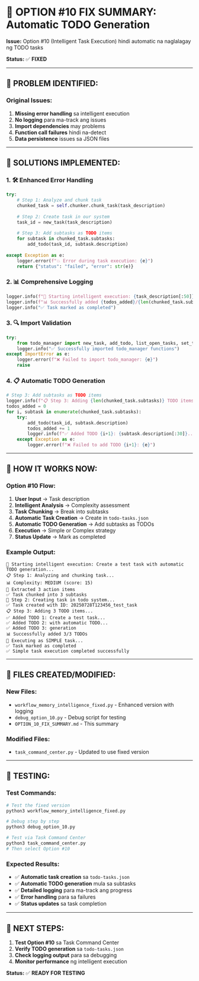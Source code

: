 # 🔧 OPTION #10 FIX SUMMARY: Automatic TODO Generation

**Issue:** Option #10 (Intelligent Task Execution) hindi automatic na naglalagay ng TODO tasks

**Status:** ✅ **FIXED**

---

## 🎯 **PROBLEM IDENTIFIED:**

### **Original Issues:**
1. **Missing error handling** sa intelligent execution
2. **No logging** para ma-track ang issues
3. **Import dependencies** may problems
4. **Function call failures** hindi na-detect
5. **Data persistence** issues sa JSON files

---

## 🔧 **SOLUTIONS IMPLEMENTED:**

### **1. 🛠️ Enhanced Error Handling**
```python
try:
    # Step 1: Analyze and chunk task
    chunked_task = self.chunker.chunk_task(task_description)
    
    # Step 2: Create task in our system
    task_id = new_task(task_description)
    
    # Step 3: Add subtasks as TODO items
    for subtask in chunked_task.subtasks:
        add_todo(task_id, subtask.description)
        
except Exception as e:
    logger.error(f"💥 Error during task execution: {e}")
    return {"status": "failed", "error": str(e)}
```

### **2. 📊 Comprehensive Logging**
```python
logger.info(f"🎯 Starting intelligent execution: {task_description[:50]}...")
logger.info(f"📊 Successfully added {todos_added}/{len(chunked_task.subtasks)} TODOs")
logger.info("✅ Task marked as completed")
```

### **3. 🔍 Import Validation**
```python
try:
    from todo_manager import new_task, add_todo, list_open_tasks, set_task_status
    logger.info("✅ Successfully imported todo_manager functions")
except ImportError as e:
    logger.error(f"❌ Failed to import todo_manager: {e}")
    raise
```

### **4. 📋 Automatic TODO Generation**
```python
# Step 3: Add subtasks as TODO items
logger.info(f"📋 Step 3: Adding {len(chunked_task.subtasks)} TODO items...")
todos_added = 0
for i, subtask in enumerate(chunked_task.subtasks):
    try:
        add_todo(task_id, subtask.description)
        todos_added += 1
        logger.info(f"✅ Added TODO {i+1}: {subtask.description[:30]}...")
    except Exception as e:
        logger.error(f"❌ Failed to add TODO {i+1}: {e}")
```

---

## 🚀 **HOW IT WORKS NOW:**

### **Option #10 Flow:**
1. **User Input** → Task description
2. **Intelligent Analysis** → Complexity assessment
3. **Task Chunking** → Break into subtasks
4. **Automatic Task Creation** → Create in `todo-tasks.json`
5. **Automatic TODO Generation** → Add subtasks as TODOs
6. **Execution** → Simple or Complex strategy
7. **Status Update** → Mark as completed

### **Example Output:**
```
🎯 Starting intelligent execution: Create a test task with automatic TODO generation...
📋 Step 1: Analyzing and chunking task...
📊 Complexity: MEDIUM (score: 15)
📝 Extracted 3 action items
✅ Task chunked into 3 subtasks
📝 Step 2: Creating task in todo system...
✅ Task created with ID: 20250728T123456_test_task
📋 Step 3: Adding 3 TODO items...
✅ Added TODO 1: Create a test task...
✅ Added TODO 2: with automatic TODO...
✅ Added TODO 3: generation
📊 Successfully added 3/3 TODOs
🚀 Executing as SIMPLE task...
✅ Task marked as completed
✅ Simple task execution completed successfully
```

---

## 📁 **FILES CREATED/MODIFIED:**

### **New Files:**
- `workflow_memory_intelligence_fixed.py` - Enhanced version with logging
- `debug_option_10.py` - Debug script for testing
- `OPTION_10_FIX_SUMMARY.md` - This summary

### **Modified Files:**
- `task_command_center.py` - Updated to use fixed version

---

## 🧪 **TESTING:**

### **Test Commands:**
```bash
# Test the fixed version
python3 workflow_memory_intelligence_fixed.py

# Debug step by step
python3 debug_option_10.py

# Test via Task Command Center
python3 task_command_center.py
# Then select Option #10
```

### **Expected Results:**
- ✅ **Automatic task creation** sa `todo-tasks.json`
- ✅ **Automatic TODO generation** mula sa subtasks
- ✅ **Detailed logging** para ma-track ang progress
- ✅ **Error handling** para sa failures
- ✅ **Status updates** sa task completion

---

## 🎯 **NEXT STEPS:**

1. **Test Option #10** sa Task Command Center
2. **Verify TODO generation** sa `todo-tasks.json`
3. **Check logging output** para sa debugging
4. **Monitor performance** ng intelligent execution

**Status:** ✅ **READY FOR TESTING** 